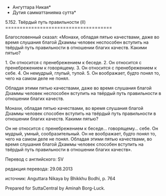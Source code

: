 * Ангуттара Никая*
* Дутия самматтанияма сутта*

5\.152\. Твёрдый путь правильности \(II\)
\=\=\=\=\=\=\=\=\=\=\=\=\=\=\=\=\=\=\=\=\=\=\=\=\=\=\=\=\=\=\=\=\=\=\=\=\=

Благословенный сказал: «Монахи, обладая пятью качествами, даже во время слушания благой Дхаммы человек неспособен вступить на твёрдый путь правильности в отношении благих качеств\. Какими пятью?

1\. Он относится с пренебрежением к беседе\.
2\. Он относится с пренебрежением к говорящему\.
3\. Он относится с пренебрежением к себе\.
4\. Он немудрый, глупый, тупой\.
5\. Он воображает, будто понял то, чего на самом деле не понял\.

Обладая этими пятью качествами, даже во время слушания благой Дхаммы человек неспособен вступить на твёрдый путь правильности в отношении благих качеств\.

Монахи, обладая пятью качествами, во время слушания благой Дхаммы человек способен вступить на твёрдый путь правильности в отношении благих качеств\. Какими пятью?

Он не относится с пренебрежением к беседе… говорящему… себе\. Он мудрый, умный, сообразительный\. Он не воображает, будто понял то, чего на самом деле не понял\. Обладая этими пятью качествами, во время слушания благой Дхаммы человек способен вступить на твёрдый путь правильности в отношении благих качеств»\.

Перевод с английского: SV

редакция перевода: 29\.08\.2013

источник: Anguttara Nikaya by Bhikkhu Bodhi, p\. 764

Prepared for SuttaCentral by Aminah Borg\-Luck\.